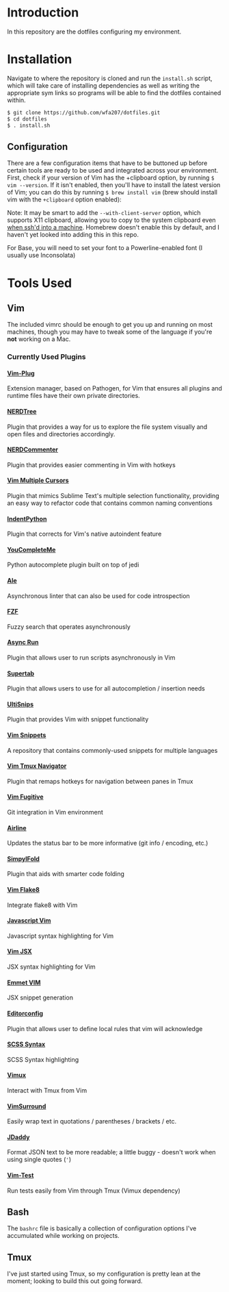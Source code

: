# Introduction

In this repository are the dotfiles configuring my environment. 

# Installation

Navigate to where the repository is cloned and run the `install.sh` script, which will take care of installing dependencies as well as writing the appropriate sym links so programs will be able to find the dotfiles contained within.

```bash
$ git clone https://github.com/wfa207/dotfiles.git
$ cd dotfiles
$ . install.sh
```

## Configuration

There are a few configuration items that have to be buttoned up before certain tools are ready to be used and integrated across your environment. First, check if your version of Vim has the +clipboard option, by running `$ vim --version`. If it isn't enabled, then you'll have to install the latest version of Vim; you can do this by running `$ brew install vim` (brew should install vim with the `+clipboard` option enabled):

Note: It may be smart to add the `--with-client-server` option, which supports X11 clipboard, allowing you to copy to the system clipboard even [when ssh'd into a machine](http://www.markcampbell.me/2016/04/12/setting-up-yank-to-clipboard-on-a-mac-with-vim.html). Homebrew doesn't enable this by default, and I haven't yet looked into adding this in this repo.

For Base, you will need to set your font to a Powerline-enabled font (I usually use Inconsolata)

# Tools Used

## Vim

The included vimrc should be enough to get you up and running on most machines, though you may have to tweak some of the language if you're **not** working on a Mac.

### Currently Used Plugins

#### [Vim-Plug](https://github.com/junegunn/vim-plug)

Extension manager, based on Pathogen, for Vim that ensures all plugins and runtime files have their own private directories.

#### [NERDTree](https://github.com/scrooloose/nerdtree)

Plugin that provides a way for us to explore the file system visually and open files and directories accordingly.

#### [NERDCommenter](https://github.com/scrooloose/nerdcommenter)

Plugin that provides easier commenting in Vim with hotkeys

#### [Vim Multiple Cursors](https://github.com/terryma/vim-multiple-cursors)

Plugin that mimics Sublime Text's multiple selection functionality, providing an easy way to refactor code that contains common naming conventions

#### [IndentPython](https://github.com/vim-scripts/indentpython.vim)

Plugin that corrects for Vim's native autoindent feature

#### [YouCompleteMe](https://github.com/Valloric/YouCompleteMe)

Python autocomplete plugin built on top of jedi

#### [Ale](w0rp/ale)

Asynchronous linter that can also be used for code introspection

#### [FZF](junegunn/fzf)

Fuzzy search that operates asynchronously

#### [Async Run](skywind3000/asyncrun.vim)

Plugin that allows user to run scripts asynchronously in Vim

#### [Supertab](https://github.com/ervandew/supertab)

Plugin that allows users to use <Tab> for all autocompletion / insertion needs

#### [UltiSnips](https://github.com/SirVer/ultisnips)

Plugin that provides Vim with snippet functionality

#### [Vim Snippets](https://github.com/honza/vim-snippets)

A repository that contains commonly-used snippets for multiple languages

#### [Vim Tmux Navigator](https://github.com/christoomey/vim-tmux-navigator)

Plugin that remaps hotkeys for navigation between panes in Tmux

#### [Vim Fugitive](https://github.com/tpope/vim-fugitive)

Git integration in Vim environment

#### [Airline](https://github.com/vim-airline/vim-airline)

Updates the status bar to be more informative (git info / encoding, etc.)

#### [SimpylFold](https://github.com/tmhedberg/SimpylFold)

Plugin that aids with smarter code folding

#### [Vim Flake8](https://github.com/nvie/vim-flake8)

Integrate flake8 with Vim

#### [Javascript Vim](https://github.com/pangloss/vim-javascript)

Javascript syntax highlighting for Vim

#### [Vim JSX](https://github.com/mxw/vim-jsx)

JSX syntax highlighting for Vim

#### [Emmet VIM](https://github.com/mattn/emmet-vim)

JSX snippet generation

#### [Editorconfig](https://github.com/editorconfig/editorconfig-vim)

Plugin that allows user to define local rules that vim will acknowledge

#### [SCSS Syntax](https://github.com/cakebaker/scss-syntax.vim)

SCSS Syntax highlighting

#### [Vimux](https://github.com/benmills/vimux)

Interact with Tmux from Vim

#### [VimSurround](https://github.com/tpope/vim-surround)

Easily wrap text in quotations / parentheses / brackets / etc.

#### [JDaddy](https://github.com/tpope/vim-jdaddy)

Format JSON text to be more readable; a little buggy - doesn't work when using single quotes (`'`)

#### [Vim-Test](https://github.com/janko-m/vim-test)

Run tests easily from Vim through Tmux (Vimux dependency)

## Bash

The `bashrc` file is basically a collection of configuration options I've accumulated while working on projects.

## Tmux

I've just started using Tmux, so my configuration is pretty lean at the moment; looking to build this out going forward.

